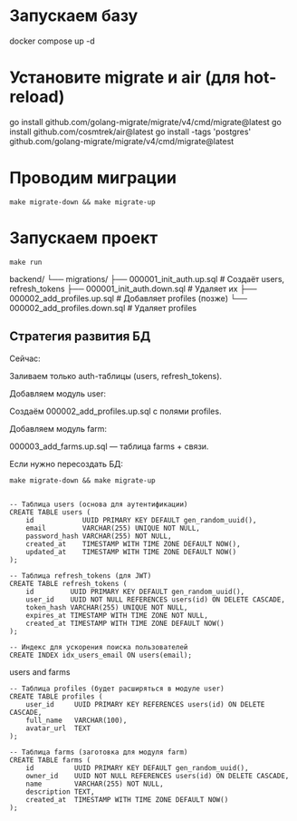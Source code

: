 # Запускаем базу
docker compose up -d

# Установите migrate и air (для hot-reload)
go install github.com/golang-migrate/migrate/v4/cmd/migrate@latest
go install github.com/cosmtrek/air@latest
go install -tags 'postgres' github.com/golang-migrate/migrate/v4/cmd/migrate@latest


#  Проводим миграции

```
make migrate-down && make migrate-up
```

# Запускаем проект

 ```
make run
 ```

backend/
└── migrations/
├── 000001_init_auth.up.sql       # Создаёт users, refresh_tokens
├── 000001_init_auth.down.sql     # Удаляет их
├── 000002_add_profiles.up.sql    # Добавляет profiles (позже)
└── 000002_add_profiles.down.sql  # Удаляет profiles

## Стратегия развития БД
Сейчас:

Заливаем только auth-таблицы (users, refresh_tokens).

Добавляем модуль user:

Создаём 000002_add_profiles.up.sql с полями profiles.

Добавляем модуль farm:

000003_add_farms.up.sql — таблица farms + связи.

Если нужно пересоздать БД:

```
make migrate-down && make migrate-up
```

```

-- Таблица users (основа для аутентификации)
CREATE TABLE users (
    id            UUID PRIMARY KEY DEFAULT gen_random_uuid(),
    email         VARCHAR(255) UNIQUE NOT NULL,
    password_hash VARCHAR(255) NOT NULL,
    created_at    TIMESTAMP WITH TIME ZONE DEFAULT NOW(),
    updated_at    TIMESTAMP WITH TIME ZONE DEFAULT NOW()
);

-- Таблица refresh_tokens (для JWT)
CREATE TABLE refresh_tokens (
    id         UUID PRIMARY KEY DEFAULT gen_random_uuid(),
    user_id    UUID NOT NULL REFERENCES users(id) ON DELETE CASCADE,
    token_hash VARCHAR(255) UNIQUE NOT NULL,
    expires_at TIMESTAMP WITH TIME ZONE NOT NULL,
    created_at TIMESTAMP WITH TIME ZONE DEFAULT NOW()
);

-- Индекс для ускорения поиска пользователей
CREATE INDEX idx_users_email ON users(email);
```

users and farms

```
-- Таблица profiles (будет расширяться в модуле user)
CREATE TABLE profiles (
    user_id     UUID PRIMARY KEY REFERENCES users(id) ON DELETE CASCADE,
    full_name   VARCHAR(100),
    avatar_url  TEXT
);

-- Таблица farms (заготовка для модуля farm)
CREATE TABLE farms (
    id          UUID PRIMARY KEY DEFAULT gen_random_uuid(),
    owner_id    UUID NOT NULL REFERENCES users(id) ON DELETE CASCADE,
    name        VARCHAR(255) NOT NULL,
    description TEXT,
    created_at  TIMESTAMP WITH TIME ZONE DEFAULT NOW()
);

```